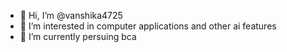 - 👋 Hi, I’m @vanshika4725
- 👀 I’m interested in computer applications and other ai features
- 🌱 I’m currently persuing bca

<!---
vanshika4725/vanshika4725 is a ✨ special ✨ repository because its `README.md` (this file) appears on your GitHub profile.
You can click the Preview link to take a look at your changes.
--->
